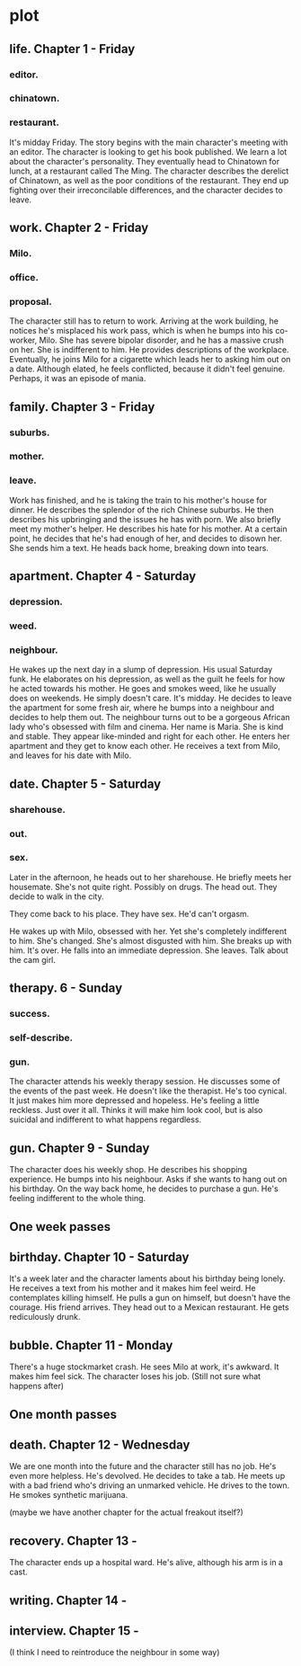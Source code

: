 # plot

<!-- TODO: Actually update this -->

## life. Chapter 1 - Friday
### editor.
### chinatown.
### restaurant.
It's midday Friday. The story begins with the main character's meeting with an editor. The character is looking to get his book published. We learn a lot about the character's personality. They eventually head to Chinatown for lunch, at a restaurant called The Ming. The character describes the derelict of Chinatown, as well as the poor conditions of the restaurant. They end up fighting over their irreconcilable differences, and the character decides to leave.

## work. Chapter 2 - Friday
### Milo.
### office.
### proposal.
The character still has to return to work. Arriving at the work building, he notices he's misplaced his work pass, which is when he bumps into his co-worker, Milo. She has severe bipolar disorder, and he has a massive crush on her. She is indifferent to him. He provides descriptions of the workplace. Eventually, he joins Milo for a cigarette which leads her to asking him out on a date. Although elated, he feels conflicted, because it didn't feel genuine. Perhaps, it was an episode of mania.

## family. Chapter 3 - Friday
### suburbs.
### mother.
### leave.
Work has finished, and he is taking the train to his mother's house for dinner. He describes the splendor of the rich Chinese suburbs. He then describes his upbringing and the issues he has with porn. We also briefly meet my mother's helper. He describes his hate for his mother. At a certain point, he decides that he's had enough of her, and decides to disown her. She sends him a text. He heads back home, breaking down into tears.

## apartment. Chapter 4 - Saturday
### depression.
### weed.
### neighbour.
He wakes up the next day in a slump of depression. His usual Saturday funk. He elaborates on his depression, as well as the guilt he feels for how he acted towards his mother. He goes and smokes weed, like he usually does on weekends. He simply doesn't care. It's midday. He decides to leave the apartment for some fresh air, where he bumps into a neighbour and decides to help them out. The neighbour turns out to be a gorgeous African lady who's obsessed with film and cinema. Her name is Maria. She is kind and stable. They appear like-minded and right for each other. He enters her apartment and they get to know each other. He receives a text from Milo, and leaves for his date with Milo.

## date. Chapter 5 - Saturday
### sharehouse.
### out.
### sex.
Later in the afternoon, he heads out to her sharehouse. He briefly meets her housemate. She's not quite right. Possibly on drugs. The head out. They decide to walk in the city.

They come back to his place. They have sex. He'd can't orgasm.

He wakes up with Milo, obsessed with her. Yet she's completely indifferent to him. She's changed. She's almost disgusted with him. She breaks up with him. It's over. He falls into an immediate depression. She leaves. Talk about the cam girl.

## therapy. 6 - Sunday
### success.
### self-describe.
### gun.
The character attends his weekly therapy session. He discusses some of the events of the past week. He doesn't like the therapist. He's too cynical. It just makes him more depressed and hopeless. He's feeling a little reckless. Just over it all. Thinks it will make him look cool, but is also suicidal and indifferent to what happens regardless.

## gun. Chapter 9 - Sunday
The character does his weekly shop. He describes his shopping experience. He bumps into his neighbour. Asks if she wants to hang out on his birthday. On the way back home, he decides to purchase a gun. He's feeling indifferent to the whole thing.

## One week passes

## birthday. Chapter 10 - Saturday
It's a week later and the character laments about his birthday being lonely. He receives a text from his mother and it makes him feel weird. He contemplates killing himself. He pulls a gun on himself, but doesn't have the courage. His friend arrives. They head out to a Mexican restaurant. He gets rediculously drunk.

## bubble. Chapter 11 - Monday
There's a huge stockmarket crash. He sees Milo at work, it's awkward. It makes him feel sick. The character loses his job. (Still not sure what happens after)

## One month passes

## death. Chapter 12 - Wednesday
We are one month into the future and the character still has no job. He's even more helpless. He's devolved. He decides to take a tab. He meets up with a bad friend who's driving an unmarked vehicle. He drives to the town. He smokes synthetic marijuana.

(maybe we have another chapter for the actual freakout itself?)

## recovery. Chapter 13 -
The character ends up a hospital ward. He's alive, although his arm is in a cast.

## writing. Chapter 14 -

## interview. Chapter 15 -


(I think I need to reintroduce the neighbour in some way)

<!-- What I'm thinking might happen is that he bumps into the neighbour again, but she needs to help him. -->
